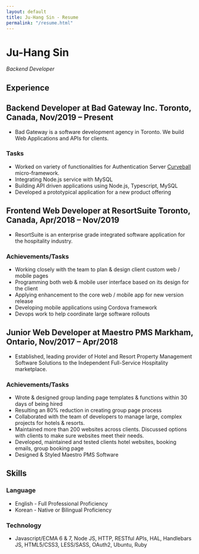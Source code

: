 ```yaml
---
layout: default
title: Ju-Hang Sin - Resume
permalink: "/resume.html"
---
```



Ju-Hang Sin
===========

_Backend Developer_


Experience
----------

## Backend Developer at Bad Gateway Inc. Toronto, Canada, Nov/2019 – Present
* Bad Gateway is a software development agency in Toronto. We build Web Applications and APIs for clients.

### Tasks
* Worked on variety of functionalities for Authentication Server [Curveball](https://github.com/curveball/a12n-server) micro-framework. 
* Integrating Node.js service with MySQL
* Building API driven applications using Node.js, Typescript, MySQL
* Developed a prototypical application for a new product offering

## Frontend Web Developer at ResortSuite Toronto, Canada, Apr/2018 – Nov/2019
* ResortSuite is an enterprise grade integrated software application for the hospitality industry.

### Achievements/Tasks
* Working closely with the team to plan & design client custom web / mobile pages
* Programming both web & mobile user interface based on its design for the client
* Applying enhancement to the core web / mobile app for new version release
* Developing mobile applications using Cordova framework
* Devops work to help coordinate large software rollouts


## Junior Web Developer at Maestro PMS Markham, Ontario, Nov/2017 – Apr/2018
* Established, leading provider of Hotel and Resort Property Management Software Solutions to the Independent Full-Service Hospitality marketplace.

### Achievements/Tasks
* Wrote & designed group landing page templates & functions within 30 days of being hired
* Resulting an 80% reduction in creating group page process
* Collaborated with the team of developers to manage large, complex projects for hotels & resorts.
* Maintained more than 200 websites across clients. Discussed options with clients to make sure websites meet their needs.
* Developed, maintained and tested clients hotel websites, booking emails, group booking page
* Designed & Styled Maestro PMS Software


Skills
------

### Language
* English - Full Professional Proficiency
* Korean - Native or Bilingual Proficiency


### Technology
* Javascript/ECMA 6 & 7, Node JS, HTTP, RESTful APIs, HAL, Handlebars JS, HTML5/CSS3, LESS/SASS, OAuth2, Ubuntu, Ruby
